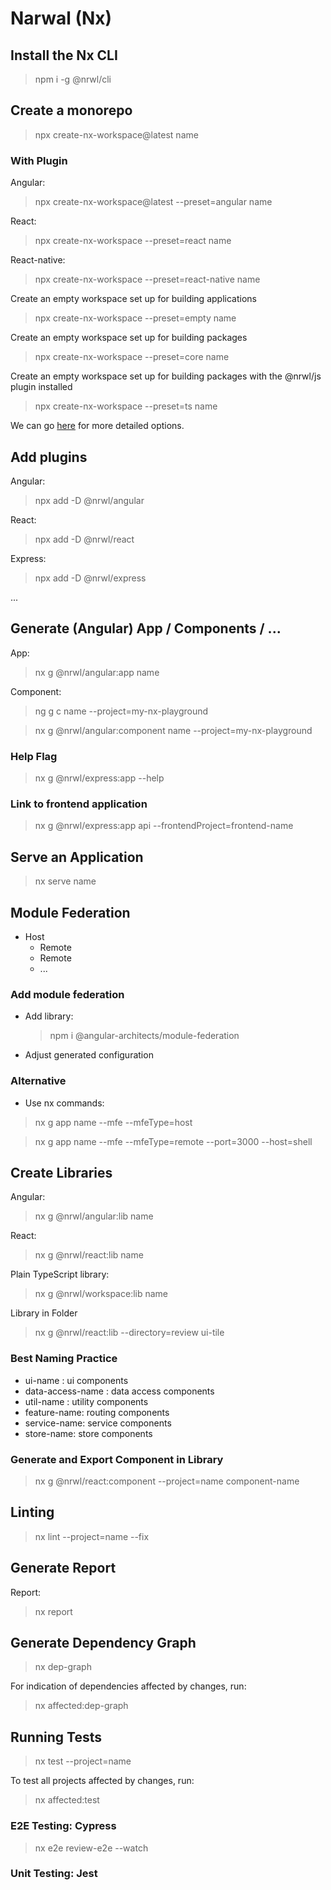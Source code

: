 # Narwal (Nx)
## Install the Nx CLI

> npm i -g @nrwl/cli

## Create a monorepo

> npx create-nx-workspace@latest name

### With Plugin

Angular:

> npx create-nx-workspace@latest --preset=angular name

React:

> npx create-nx-workspace --preset=react name

React-native:

> npx create-nx-workspace --preset=react-native name

Create an empty workspace set up for building applications

> npx create-nx-workspace --preset=empty name

Create an empty workspace set up for building packages

> npx create-nx-workspace --preset=core name

Create an empty workspace set up for building packages with the @nrwl/js plugin installed

> npx create-nx-workspace --preset=ts name

We can go [here](https://nx.dev/getting-started/nx-setup) for more detailed options.

## Add plugins

Angular:

> npx add -D @nrwl/angular

React:

> npx add -D @nrwl/react

Express:

> npx add -D @nrwl/express

...

## Generate (Angular) App / Components / ...

App:

> nx g @nrwl/angular:app name

Component:

> ng g c name --project=my-nx-playground

> nx g @nrwl/angular:component name --project=my-nx-playground

### Help Flag

> nx g @nrwl/express:app --help

### Link to frontend application

> nx g @nrwl/express:app api --frontendProject=frontend-name

## Serve an Application

> nx serve name

## Module Federation

- Host
  - Remote
  - Remote
  - ...

### Add module federation

- Add library:

  > npm i @angular-architects/module-federation

- Adjust generated configuration

### Alternative

- Use nx commands:

> nx g app name --mfe --mfeType=host

> nx g app name --mfe --mfeType=remote --port=3000 --host=shell

## Create Libraries

Angular:

> nx g @nrwl/angular:lib name

React:

> nx g @nrwl/react:lib name

Plain TypeScript library:

> nx g @nrwl/workspace:lib name

Library in Folder

> nx g @nrwl/react:lib --directory=review ui-tile

### Best Naming Practice

- ui-name : ui components
- data-access-name : data access components
- util-name : utility components
- feature-name: routing components
- service-name: service components
- store-name: store components


### Generate and Export Component in Library

> nx g @nrwl/react:component --project=name component-name

## Linting

> nx lint --project=name --fix

## Generate Report

Report:

> nx report

## Generate Dependency Graph

> nx dep-graph

For indication of dependencies affected by changes, run:

> nx affected:dep-graph

## Running Tests

> nx test --project=name

To test all projects affected by changes, run:

> nx affected:test

### E2E Testing: Cypress

> nx e2e review-e2e --watch

### Unit Testing: Jest
